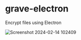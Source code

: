 # grave-electron
Encrypt files using Electron

![Screenshot 2024-02-14 102409](https://github.com/seizue/grave-electron/assets/25120376/573929e5-4c60-47ad-bf62-bc48e0d00659)
